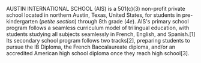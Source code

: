 AUSTIN INTERNATIONAL SCHOOL (AIS) is a 501(c)(3) non-profit private school located in northern Austin, Texas, United States, for students in pre-kindergarten (_petite section_) through 8th grade (_4e_). AIS's primary school program follows a seamless curriculum model of trilingual education, with students studying all subjects seamlessly in French, English, and Spanish.[1] Its secondary school program follows two tracks[2], preparing students to pursue the IB Diploma, the French Baccalaureate diploma, and/or an accredited American high school diploma once they reach high school[3].
